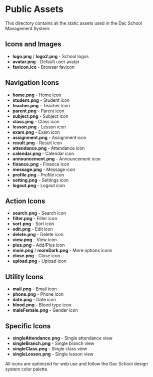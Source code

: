 # Public Assets

This directory contains all the static assets used in the Dac School Management System:

## Icons and Images
- **logo.png** / **logo2.png** - School logos
- **avatar.png** - Default user avatar
- **favicon.ico** - Browser favicon

## Navigation Icons
- **home.png** - Home icon
- **student.png** - Student icon
- **teacher.png** - Teacher icon
- **parent.png** - Parent icon
- **subject.png** - Subject icon
- **class.png** - Class icon
- **lesson.png** - Lesson icon
- **exam.png** - Exam icon
- **assignment.png** - Assignment icon
- **result.png** - Result icon
- **attendance.png** - Attendance icon
- **calendar.png** - Calendar icon
- **announcement.png** - Announcement icon
- **finance.png** - Finance icon
- **message.png** - Message icon
- **profile.png** - Profile icon
- **setting.png** - Settings icon
- **logout.png** - Logout icon

## Action Icons
- **search.png** - Search icon
- **filter.png** - Filter icon
- **sort.png** - Sort icon
- **edit.png** - Edit icon
- **delete.png** - Delete icon
- **view.png** - View icon
- **plus.png** - Add/Plus icon
- **more.png** / **moreDark.png** - More options icons
- **close.png** - Close icon
- **upload.png** - Upload icon

## Utility Icons
- **mail.png** - Email icon
- **phone.png** - Phone icon
- **date.png** - Date icon
- **blood.png** - Blood type icon
- **maleFemale.png** - Gender icon

## Specific Icons
- **singleAttendance.png** - Single attendance view
- **singleBranch.png** - Single branch view
- **singleClass.png** - Single class view
- **singleLesson.png** - Single lesson view

All icons are optimized for web use and follow the Dac School design system color palette.